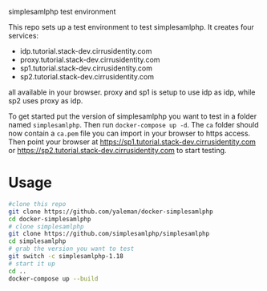 simplesamlphp test environment

This repo sets up a test environment to test simplesamlphp. It creates four services:
 - idp.tutorial.stack-dev.cirrusidentity.com
 - proxy.tutorial.stack-dev.cirrusidentity.com
 - sp1.tutorial.stack-dev.cirrusidentity.com
 - sp2.tutorial.stack-dev.cirrusidentity.com

all available in your browser. proxy and sp1 is setup to use idp as idp, while sp2 uses proxy as idp.

To get started put the version of simplesamlphp you want to test in a
folder named `simplesamlphp`. Then run `docker-compose up -d`. The
`ca` folder should now contain a `ca.pem` file you can import in your
browser to https access. Then point your browser at
https://sp1.tutorial.stack-dev.cirrusidentity.com or
https://sp2.tutorial.stack-dev.cirrusidentity.com to start testing.

# Usage

```bash
#clone this repo
git clone https://github.com/yaleman/docker-simplesamlphp
cd docker-simplesamlphp
# clone simplesamlphp
git clone https://github.com/simplesamlphp/simplesamlphp
cd simplesamlphp
# grab the version you want to test
git switch -c simplesamlphp-1.18
# start it up
cd ..
docker-compose up --build
```
